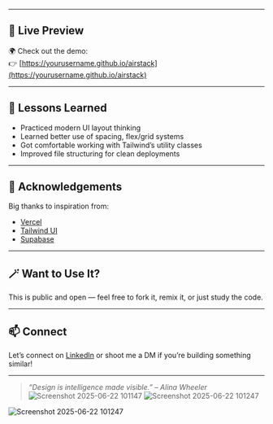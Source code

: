 
---

## 📸 Live Preview

🌍 Check out the demo:  
👉 [https://yourusername.github.io/airstack](https://yourusername.github.io/airstack)

---

## 🧠 Lessons Learned

- Practiced modern UI layout thinking
- Learned better use of spacing, flex/grid systems
- Got comfortable working with Tailwind’s utility classes
- Improved file structuring for clean deployments

---

## 🙌 Acknowledgements

Big thanks to inspiration from:
- [Vercel](https://vercel.com)
- [Tailwind UI](https://tailwindui.com)
- [Supabase](https://supabase.com)

---

## 🪄 Want to Use It?

This is public and open — feel free to fork it, remix it, or just study the code.

---

## 📫 Connect

Let’s connect on [LinkedIn](https://linkedin.com/in/yourusername) or shoot me a DM if you’re building something similar!

---

> *“Design is intelligence made visible.” – Alina Wheeler*
![Screenshot 2025-06-22 101147](https://github.com/user-attachments/assets/14423a18-3d17-47cc-a9e3-ef31a6e51ad6)
> ![Screenshot 2025-06-22 101247](https://github.com/user-attachments/assets/4371a681-3bf8-435f-95d1-af6ba5ea52d0)


![Screenshot 2025-06-22 101247](https://github.com/user-attachments/assets/f2a5d6b6-25e4-4cbb-a9b4-ea63936d05be)
